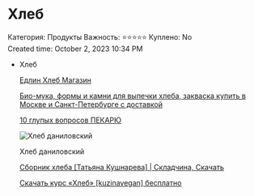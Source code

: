 # Хлеб

Категория: Продукты
Важность: ⭐⭐⭐⭐⭐
Куплено: No   
Created time: October 2, 2023 10:34 PM

- Хлеб
    
    [Едлин Хлеб Магазин](https://t.me/edlinhlebmag)
    
    [Био-мука, формы и камни для выпечки хлеба, закваска купить в Москве и Санкт-Петербурге с доставкой](https://www.edlinhleb.ru/)
    
    [10 глупых вопросов ПЕКАРЮ](https://www.youtube.com/watch?v=2j6W0cM57c8)
    
    ![Хлеб даниловский](../%D0%97%D0%B4%D0%BE%D1%80%D0%BE%D0%B2%D1%8C%D0%B5%2069195d6f4bd14fc0a4122c825d8b36cd/%D0%9F%D0%B8%D1%82%D0%B0%D0%BD%D0%B8%D0%B5%204a5cc398e8ca46ca8dbd30ce53165b10/%D0%9F%D1%80%D0%BE%D0%B4%D1%83%D0%BA%D1%82%D1%8B%20%D0%BF%D0%B8%D1%82%D0%B0%D0%BD%D0%B8%D1%8F%20ed9ad873bb184e418e06632a44413012/Untitled.jpeg)
    
    Хлеб даниловский
    
    [Сборник хлеба [Татьяна Кушнарева] | Складчина, Скачать](https://aa17.skladchik.org/threads/sbornik-xleba-tatjana-kushnareva.425749/)
    
    [Скачать курс «Хлеб» [kuzinavegan] бесплатно](https://s1.sharewood.co/threads/kuzinavegan-xleb-2022.390599/)
